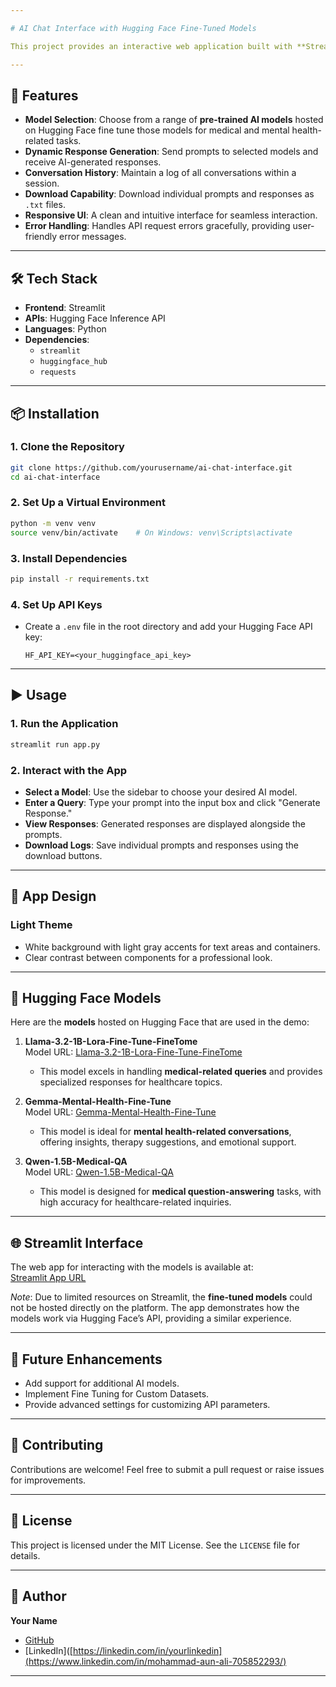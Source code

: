```yaml
---

# AI Chat Interface with Hugging Face Fine-Tuned Models

This project provides an interactive web application built with **Streamlit**, allowing users to chat with AI models hosted on **Hugging Face**. The interface offers a **demo version** of the AI chat functionality, showcasing how these models can generate responses to medical and mental health-related queries.

---
```


## 🚀 Features
- **Model Selection**: Choose from a range of **pre-trained AI models** hosted on Hugging Face fine tune those models for medical and mental health-related tasks.
- **Dynamic Response Generation**: Send prompts to selected models and receive AI-generated responses.
- **Conversation History**: Maintain a log of all conversations within a session.
- **Download Capability**: Download individual prompts and responses as `.txt` files.
- **Responsive UI**: A clean and intuitive interface for seamless interaction.
- **Error Handling**: Handles API request errors gracefully, providing user-friendly error messages.

---

## 🛠️ Tech Stack
- **Frontend**: Streamlit
- **APIs**: Hugging Face Inference API
- **Languages**: Python
- **Dependencies**: 
  - `streamlit`
  - `huggingface_hub`
  - `requests`

---

## 📦 Installation

### 1. Clone the Repository
```bash
git clone https://github.com/yourusername/ai-chat-interface.git
cd ai-chat-interface
```

### 2. Set Up a Virtual Environment
```bash
python -m venv venv
source venv/bin/activate    # On Windows: venv\Scripts\activate
```

### 3. Install Dependencies
```bash
pip install -r requirements.txt
```

### 4. Set Up API Keys
- Create a `.env` file in the root directory and add your Hugging Face API key:
  ```
  HF_API_KEY=<your_huggingface_api_key>
  ```

---

## ▶️ Usage

### 1. Run the Application
```bash
streamlit run app.py
```

### 2. Interact with the App
- **Select a Model**: Use the sidebar to choose your desired AI model.
- **Enter a Query**: Type your prompt into the input box and click "Generate Response."
- **View Responses**: Generated responses are displayed alongside the prompts.
- **Download Logs**: Save individual prompts and responses using the download buttons.

---

## 🎨 App Design

### Light Theme
- White background with light gray accents for text areas and containers.
- Clear contrast between components for a professional look.

---

## 📖 Hugging Face Models

Here are the **models** hosted on Hugging Face that are used in the demo:

1. **Llama-3.2-1B-Lora-Fine-Tune-FineTome**  
   Model URL: [Llama-3.2-1B-Lora-Fine-Tune-FineTome](https://huggingface.co/Muhammad7865253/llama-3.2-1B-Lora-Fine_Tune-FineTome)  
   - This model excels in handling **medical-related queries** and provides specialized responses for healthcare topics.

2. **Gemma-Mental-Health-Fine-Tune**  
   Model URL: [Gemma-Mental-Health-Fine-Tune](https://huggingface.co/Muhammad7865253/gemma-mental-health-fine-tune)  
   - This model is ideal for **mental health-related conversations**, offering insights, therapy suggestions, and emotional support.

3. **Qwen-1.5B-Medical-QA**  
   Model URL: [Qwen-1.5B-Medical-QA](https://huggingface.co/Muhammad7865253/qwen-1.5B-medical-QA)  
   - This model is designed for **medical question-answering** tasks, with high accuracy for healthcare-related inquiries.

---

## 🌐 Streamlit Interface

The web app for interacting with the models is available at:  
[Streamlit App URL](https://medibotcustomgpt-eepnvsgmhzcrmzbiuwdgp4.streamlit.app/)

*Note*: Due to limited resources on Streamlit, the **fine-tuned models** could not be hosted directly on the platform. The app demonstrates how the models work via Hugging Face’s API, providing a similar experience.

---

## 🔧 Future Enhancements
- Add support for additional AI models.
- Implement Fine Tuning for Custom Datasets.
- Provide advanced settings for customizing API parameters.

---

## 🤝 Contributing
Contributions are welcome! Feel free to submit a pull request or raise issues for improvements.

---

## 📜 License
This project is licensed under the MIT License. See the `LICENSE` file for details.

---

## 👤 Author
**Your Name**  
- [GitHub](https://github.com/SeekAI-786)  
- [LinkedIn]([https://linkedin.com/in/yourlinkedin](https://www.linkedin.com/in/mohammad-aun-ali-705852293/)

---
